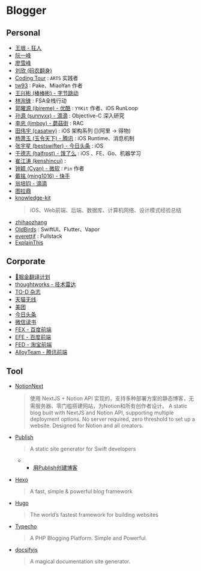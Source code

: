 # Blogger

## Personal

- [王垠 - 狂人](http://www.yinwang.org/)
- [阮一峰](http://www.ruanyifeng.com/)
- [廖雪峰](https://www.liaoxuefeng.com/)
- [刘欣 (码农翻身)](https://shrtm.nu/fyRs)
- [Coding Tour](www.codingtour.com) : `ARTS` 实践者
- [tw93](https://tw93.fun) : Pake、MiaoYan 作者
- [王兴彬 (棒棒彬) - 字节跳动](https://github.com/Binlogo/Knowledge-Track)
- [林洵锋](https://fullstackaction.com/) : FSA全栈行动
- [郭曜源 (ibireme) - 优酷](http://blog.ibireme.com) : `YYKit` 作者、iOS RunLoop
- [孙源 (sunnyxx) - 滴滴](http://blog.sunnyxx.com) : Objective-C 深入研究
- [李忠 (limboy) - 蘑菇街](http://limboy.me) : RAC
- [田伟宇 (casatwy)](https://casatwy.com) : iOS 架构系列 [](阿里 -> 得物)
- [杨萧玉 (玉令天下) - 腾讯](http://yulingtianxia.com/) : iOS Runtime、消息机制
- [张宇星 (bestswifter) - 今日头条](https://bestswifter.com/) : iOS
- [于德志 (halfrost) - 饿了么](https://halfrost.com/) : iOS 、FE、Go、机器学习
- [崔江涛 (kenshincui)](http://www.cnblogs.com/kenshincui/) :
- [钟颖 (Cyan) - 微软](https://www.zhihu.com/people/ios_dev/posts) : `Pin` 作者
- [戴铭 (ming1016) - 快手](https://github.com/ming1016/study)
- [翁培钧 - 滴滴](https://github.com/windstormeye/iOS-Course)
- [图拉鼎](https://imtx.me)
- [knowledge-kit](https://github.com/FantasticLBP/knowledge-kit)
    > iOS、Web前端、后端、数据库、计算机网络、设计模式经验总结
- [zhihaozhang](https://zhihaozhang.github.io/)
- [OldBirds](https://oldbird.run/) : SwiftUI、Flutter、Vapor
- [everettjf](https://everettjf.github.io) : Fullstack
- [ExplainThis](https://www.explainthis.io/zh-hans)

## Corporate

- [🥇掘金翻译计划](https://github.com/xitu/gold-miner)
- [thoughtworks - 技术雷达](https://www.thoughtworks.com/zh-cn/radar/archive)
- [TO-D 杂志](https://github.com/zineland/2d2d)
- [天猫无线](http://pingguohe.net/)
- [美团](https://tech.meituan.com/)
- [今日头条](https://techblog.toutiao.com/)
- [微信读书](https://wereadteam.github.io/)
- [FEX - 百度前端](http://fex.baidu.com/) 
- [EFE - 百度前端](http://efe.baidu.com/)
- [FED - 淘宝前端](http://taobaofed.org/)
- [AlloyTeam - 腾讯前端](http://www.alloyteam.com/) 

## Tool

- [NotionNext](https://github.com/tangly1024/NotionNext)
    > 使用 NextJS + Notion API 实现的，支持多种部署方案的静态博客，无需服务器、零门槛搭建网站，为Notion和所有创作者设计。
    > A static blog built with NextJS and Notion API, supporting multiple deployment options. No server required, zero threshold to set up a website. Designed for Notion and all creators.

- [Publish](https://github.com/johnsundell/publish)
    > A static site generator for Swift developers
    * - [用Publish创建博客](https://zhuanlan.zhihu.com/p/348232897)

- [Hexo](https://hexo.io/)
    > A fast, simple & powerful blog framework

- [Hugo](https://gohugo.io/)
    > The world’s fastest framework for building websites

- [Typecho](http://typecho.org/)
    > A PHP Blogging Platform. Simple and Powerful. 
    
- [docsifyjs](https://docsify.js.org/)
    > A magical documentation site generator.